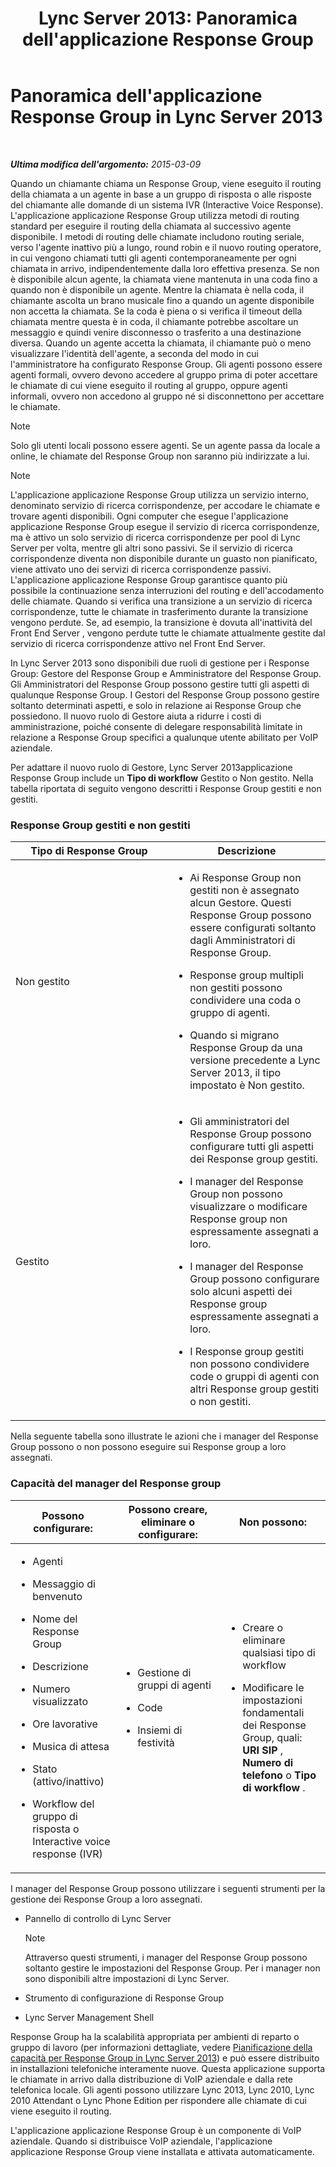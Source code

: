 ﻿---
title: "Lync Server 2013: Panoramica dell'applicazione Response Group"
TOCTitle: Panoramica dell'applicazione Response Group
ms:assetid: 6cc333e7-4029-4372-86b2-016040c415fb
ms:mtpsurl: https://technet.microsoft.com/it-it/library/Gg398513(v=OCS.15)
ms:contentKeyID: 49300894
ms.date: 08/24/2015
mtps_version: v=OCS.15
ms.translationtype: HT
---

# Panoramica dell'applicazione Response Group in Lync Server 2013

 

_**Ultima modifica dell'argomento:** 2015-03-09_

Quando un chiamante chiama un Response Group, viene eseguito il routing della chiamata a un agente in base a un gruppo di risposta o alle risposte del chiamante alle domande di un sistema IVR (Interactive Voice Response). L'applicazione applicazione Response Group utilizza metodi di routing standard per eseguire il routing della chiamata al successivo agente disponibile. I metodi di routing delle chiamate includono routing seriale, verso l'agente inattivo più a lungo, round robin e il nuovo routing operatore, in cui vengono chiamati tutti gli agenti contemporaneamente per ogni chiamata in arrivo, indipendentemente dalla loro effettiva presenza. Se non è disponibile alcun agente, la chiamata viene mantenuta in una coda fino a quando non è disponibile un agente. Mentre la chiamata è nella coda, il chiamante ascolta un brano musicale fino a quando un agente disponibile non accetta la chiamata. Se la coda è piena o si verifica il timeout della chiamata mentre questa è in coda, il chiamante potrebbe ascoltare un messaggio e quindi venire disconnesso o trasferito a una destinazione diversa. Quando un agente accetta la chiamata, il chiamante può o meno visualizzare l'identità dell'agente, a seconda del modo in cui l'amministratore ha configurato Response Group. Gli agenti possono essere agenti formali, ovvero devono accedere al gruppo prima di poter accettare le chiamate di cui viene eseguito il routing al gruppo, oppure agenti informali, ovvero non accedono al gruppo né si disconnettono per accettare le chiamate.


> [!NOTE]
> Solo gli utenti locali possono essere agenti. Se un agente passa da locale a online, le chiamate del Response Group non saranno più indirizzate a lui.




> [!NOTE]
> L'applicazione applicazione Response Group utilizza un servizio interno, denominato servizio di ricerca corrispondenze, per accodare le chiamate e trovare agenti disponibili. Ogni computer che esegue l'applicazione applicazione Response Group esegue il servizio di ricerca corrispondenze, ma è attivo un solo servizio di ricerca corrispondenze per pool di Lync Server per volta, mentre gli altri sono passivi. Se il servizio di ricerca corrispondenze diventa non disponibile durante un guasto non pianificato, viene attivato uno dei servizi di ricerca corrispondenze passivi. L'applicazione applicazione Response Group garantisce quanto più possibile la continuazione senza interruzioni del routing e dell'accodamento delle chiamate. Quando si verifica una transizione a un servizio di ricerca corrispondenze, tutte le chiamate in trasferimento durante la transizione vengono perdute. Se, ad esempio, la transizione è dovuta all'inattività del Front End Server , vengono perdute tutte le chiamate attualmente gestite dal servizio di ricerca corrispondenze attivo nel Front End Server.



In Lync Server 2013 sono disponibili due ruoli di gestione per i Response Group: Gestore del Response Group e Amministratore del Response Group. Gli Amministratori del Response Group possono gestire tutti gli aspetti di qualunque Response Group. I Gestori del Response Group possono gestire soltanto determinati aspetti, e solo in relazione ai Response Group che possiedono. Il nuovo ruolo di Gestore aiuta a ridurre i costi di amministrazione, poiché consente di delegare responsabilità limitate in relazione a Response Group specifici a qualunque utente abilitato per VoIP aziendale.

Per adattare il nuovo ruolo di Gestore, Lync Server 2013applicazione Response Group include un **Tipo di workflow** Gestito o Non gestito. Nella tabella riportata di seguito vengono descritti i Response Group gestiti e non gestiti.

### Response Group gestiti e non gestiti

<table>
<colgroup>
<col style="width: 50%" />
<col style="width: 50%" />
</colgroup>
<thead>
<tr class="header">
<th>Tipo di Response Group</th>
<th>Descrizione</th>
</tr>
</thead>
<tbody>
<tr class="odd">
<td><p>Non gestito</p></td>
<td><ul>
<li><p>Ai Response Group non gestiti non è assegnato alcun Gestore. Questi Response Group possono essere configurati soltanto dagli Amministratori di Response Group.</p></li>
<li><p>Response group multipli non gestiti possono condividere una coda o gruppo di agenti.</p></li>
<li><p>Quando si migrano Response Group da una versione precedente a Lync Server 2013, il tipo impostato è Non gestito.</p></li>
</ul></td>
</tr>
<tr class="even">
<td><p>Gestito</p></td>
<td><ul>
<li><p>Gli amministratori del Response Group possono configurare tutti gli aspetti dei Response group gestiti.</p></li>
<li><p>I manager del Response Group non possono visualizzare o modificare Response group non espressamente assegnati a loro.</p></li>
<li><p>I manager del Response Group possono configurare solo alcuni aspetti dei Response group espressamente assegnati a loro.</p></li>
<li><p>I Response group gestiti non possono condividere code o gruppi di agenti con altri Response group gestiti o non gestiti.</p></li>
</ul></td>
</tr>
</tbody>
</table>


Nella seguente tabella sono illustrate le azioni che i manager del Response Group possono o non possono eseguire sui Response group a loro assegnati.

### Capacità del manager del Response group

<table>
<colgroup>
<col style="width: 33%" />
<col style="width: 33%" />
<col style="width: 33%" />
</colgroup>
<thead>
<tr class="header">
<th>Possono configurare:</th>
<th>Possono creare, eliminare o configurare:</th>
<th>Non possono:</th>
</tr>
</thead>
<tbody>
<tr class="odd">
<td><ul>
<li><p>Agenti</p></li>
<li><p>Messaggio di benvenuto</p></li>
<li><p>Nome del Response Group</p></li>
<li><p>Descrizione</p></li>
<li><p>Numero visualizzato</p></li>
<li><p>Ore lavorative</p></li>
<li><p>Musica di attesa</p></li>
<li><p>Stato (attivo/inattivo)</p></li>
<li><p>Workflow del gruppo di risposta o Interactive voice response (IVR)</p></li>
</ul></td>
<td><ul>
<li><p>Gestione di gruppi di agenti</p></li>
<li><p>Code</p></li>
<li><p>Insiemi di festività</p></li>
</ul></td>
<td><ul>
<li><p>Creare o eliminare qualsiasi tipo di workflow</p></li>
<li><p>Modificare le impostazioni fondamentali dei Response Group, quali: <strong>URI SIP</strong> , <strong>Numero di telefono</strong> o <strong>Tipo di workflow</strong> .</p></li>
</ul></td>
</tr>
</tbody>
</table>


I manager del Response Group possono utilizzare i seguenti strumenti per la gestione dei Response Group a loro assegnati.

  - Pannello di controllo di Lync Server
    

    > [!NOTE]
    > Attraverso questi strumenti, i manager del Response Group possono soltanto gestire le impostazioni del Response Group. Per i manager non sono disponibili altre impostazioni di Lync Server.



  - Strumento di configurazione di Response Group

  - Lync Server Management Shell

Response Group ha la scalabilità appropriata per ambienti di reparto o gruppo di lavoro (per informazioni dettagliate, vedere [Pianificazione della capacità per Response Group in Lync Server 2013](lync-server-2013-capacity-planning-for-response-group.md)) e può essere distribuito in installazioni telefoniche interamente nuove. Questa applicazione supporta le chiamate in arrivo dalla distribuzione di VoIP aziendale e dalla rete telefonica locale. Gli agenti possono utilizzare Lync 2013, Lync 2010, Lync 2010 Attendant o Lync Phone Edition per rispondere alle chiamate di cui viene eseguito il routing.

L'applicazione applicazione Response Group è un componente di VoIP aziendale. Quando si distribuisce VoIP aziendale, l'applicazione applicazione Response Group viene installata e attivata automaticamente.

